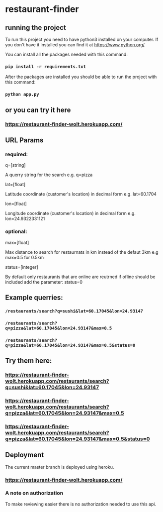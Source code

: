 # restaurant-finder
## running the project
To run this project you need to have python3 installed on your computer. If you don't have it installed
you can find it at https://www.python.org/

You can install all the packages needed with this command:
### `pip install -r requirements.txt`
After the packages are installed you should be able to run the project with this command:
### `python app.py`

## or you can try it here

### https://restaurant-finder-wolt.herokuapp.com/

## URL Params

### required:
q=[string]

A querry string for the search e.g. q=pizza

lat=[float]

Latitude coordinate (customer's location) in decimal form e.g. lat=60.1704

lon=[float]

Longitude coordinate (customer's location) in decimal form e.g. lon=24.9322331121
### optional:

max=[float]

Max distance to search for restaurnats in km instead of the defaut 3km e.g max=0.5 for 0.5km 

status=[integer]

By default only restaurants that are online are reutrned if ofline should be included add the parameter: status=0

## Example querries:

### `/restaurants/search?q=sushi&lat=60.17045&lon=24.93147`
### `/restaurants/search?q=pizza&lat=60.17045&lon=24.93147&max=0.5`
### `/restaurants/search?q=pizza&lat=60.17045&lon=24.93147&max=0.5&status=0`

## Try them here:
### https://restaurant-finder-wolt.herokuapp.com/restaurants/search?q=sushi&lat=60.17045&lon=24.93147
### https://restaurant-finder-wolt.herokuapp.com/restaurants/search?q=pizza&lat=60.17045&lon=24.93147&max=0.5
### https://restaurant-finder-wolt.herokuapp.com/restaurants/search?q=pizza&lat=60.17045&lon=24.93147&max=0.5&status=0

## Deployment
The current master branch is deployed using heroku.
### https://restaurant-finder-wolt.herokuapp.com/

### A note on authorization
To make reviewing easier there is no authorization needed to use this api.
